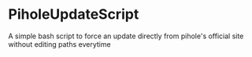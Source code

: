 # PiholeUpdateScript
A simple bash script to force an update directly from pihole's official site without editing paths everytime
